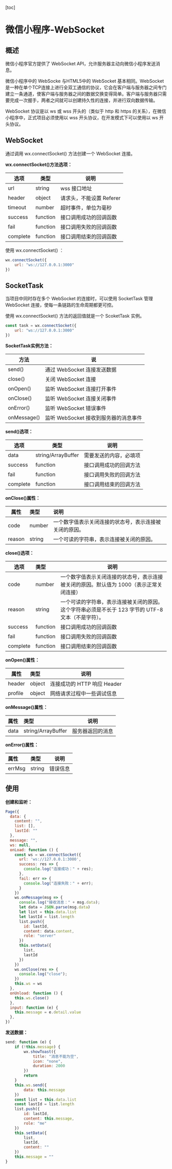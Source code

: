[toc]

# 微信小程序-WebSocket 

## 概述

微信小程序官方提供了 WebSocket API，允许服务器主动向微信小程序发送消息。

微信小程序中的 WebSocke 与HTML5中的 WebSocket 基本相同。WebSocket 是一种在单个TCP连接上进行全双工通信的协议，它会在客户端与服务器之间专门建立一条通道，使客户端与服务器之间的数据交换变得简单。客户端与服务器只需要完成一次握手，两者之间就可以创建持久性的连接，并进行双向数据传输。

WebSocket 协议是以 ws 或 wss 开头的（类似于 http 和 https 的关系），在微信小程序中，正式项目必须使用以 wss 开头协议，在开发模式下可以使用以 ws 开头协议。



## WebSocket

通过调用 wx.connectSocket() 方法创建一个 WebSocket 连接。

**wx.connectSocket()方法选项：**

| 选项     | 类型     | 说明                     |
| -------- | -------- | ------------------------ |
| url      | string   | wss 接口地址             |
| header   | object   | 请求头，不能设置 Referer |
| timeout  | number   | 超时事件，单位为毫秒     |
| success  | function | 接口调用成功的回调函数   |
| fail     | function | 接口调用失败的回调函数   |
| complete | function | 接口调用结束的回调函数   |

使用 wx.connectSocket() ：

```js
wx.connectSocket({
    url: "ws://127.0.0.1:3000"
})
```



## SocketTask

当项目中同时存在多个 WebSocket 的连接时，可以使用 SocketTask 管理 WebSocket 连接，使每一条链路的生命周期都更可控。

使用 wx.connectSocket() 方法的返回值就是一个 ScoketTask 实例。

```js
const task = wx.connectSocket({
    url: "ws://127.0.0.1:3000"
})
```

**SocketTask实例方法：**

| 方法        | 说                                    |
| ----------- | ------------------------------------- |
| send()      | 通过 WebSocket 连接发送数据           |
| close()     | 关闭 WebSocket 连接                   |
| onOpen()    | 监听 WebSocket 连接打开事件           |
| onClose()   | 监听 WebSocket 连接关闭事件           |
| onError()   | 监听 WebSocket 错误事件               |
| onMessage() | 监听 WebSocket 接收到服务器的消息事件 |

**send()选项：**

| 选项     | 类型               | 说明                   |
| -------- | ------------------ | ---------------------- |
| data     | string/ArrayBuffer | 需要发送的内容，必填项 |
| success  | function           | 接口调用成功的回调方法 |
| fail     | function           | 接口调用失败的回调方法 |
| complete | function           | 接口调用结束的回调方法 |

**onClose()属性：**

| 属性   | 类型   | 说明                                                   |
| ------ | :----- | :----------------------------------------------------- |
| code   | number | 一个数字值表示关闭连接的状态号，表示连接被关闭的原因。 |
| reason | string | 一个可读的字符串，表示连接被关闭的原因。               |

**close()选项：**

| 选项     | 类型     | 说明                                                         |
| -------- | :------- | ------------------------------------------------------------ |
| code     | number   | 一个数字值表示关闭连接的状态号，表示连接被关闭的原因。默认值为 1000（表示正常关闭连接） |
| reason   | string   | 一个可读的字符串，表示连接被关闭的原因。这个字符串必须是不长于 123 字节的 UTF-8 文本（不是字符）。 |
| success  | function | 接口调用成功的回调函数                                       |
| fail     | function | 接口调用失败的回调函数                                       |
| complete | function | 接口调用结束的回调函数                                       |

**onOpen()属性：**

| 属性    | 类型   | 说明                        |
| ------- | :----- | --------------------------- |
| header  | object | 连接成功的 HTTP 响应 Header |
| profile | object | 网络请求过程中一些调试信息  |

**onMessage()属性：**

| 属性 | 类型               | 说明             |
| :--- | :----------------- | ---------------- |
| data | string/ArrayBuffer | 服务器返回的消息 |

**onError()属性：**

| 属性   | 类型   | 说明     |
| :----- | :----- | -------- |
| errMsg | string | 错误信息 |



## 使用

**创建和监听：**

```js
Page({
  data: {
    content: "",
    list: [],
    lastId: ""
  },
  message: "",
  ws: null,
  onLoad: function () {
    const ws = wx.connectSocket({
      url: 'ws://127.0.0.1:3000',
      success: res => {
        console.log("连接成功：" + res);
      },
      fail: err => {
        console.log("连接失败：" + err);
      }
    })
    ws.onMessage(msg => {
      console.log("接收消息：" + msg.data);
      let data = JSON.parse(msg.data)
      let list = this.data.list
      let lastId = list.length
      list.push({
        id: lastId,
        content: data.content,
        role: "server"
      })
      this.setData({
        list,
        lastId
      })
    })
    ws.onClose(res => {
      console.log("close");
    })
    this.ws = ws
  },
  onUnload: function () {
    this.ws.close()
  },
  input: function (e) {
    this.message = e.detail.value
  }, 
})
```

**发送数据：**

```js
send: function (e) {
    if (!this.message) {
        wx.showToast({
            title: "消息不能为空",
            icon: "none",
            duration: 2000
        })
        return
    }
    this.ws.send({
        data: this.message
    })
    const list = this.data.list
    const lastId = list.length
    list.push({
        id: lastId,
        content: this.message,
        role: "me"
    })
    this.setData({
        list,
        lastId,
        content: ""
    })
    this.message = ""
}
```

